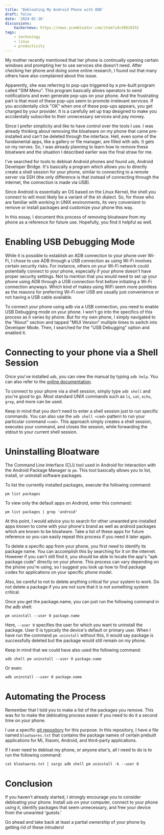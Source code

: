 ```yaml
---
title: 'Debloating My Android Phone with ADB'
draft: false
date: '2024-01-16'
discussions:
    hackernews: https://news.ycombinator.com/item?id=39019252
tags:
    - technology
    - linux
    - productivity
---
```


My mother recently mentioned that her phone is continually opening certain
windows and prompting her to use services she doesn’t need. After checking her
phone and doing some online research, I found out that many others have also
complained about this issue.

Apparently, she was referring to pop-ups triggered by a pre-built program
called "SIM Menu". This program basically allows operators to send
notifications and even generate pop-ups on your phone. And the frustrating part
is that most of these pop-ups seem to promote irrelevant services. If you
accidentally click "OK" when one of these pop-ups appears, you get charged by
your provider. It is a carefully set up trap designed to make you accidentally
subscribe to their unnecessary services and pay money.

Since I prefer simplicity and like to have control over the tools I use. I was
already thinking about removing the bloatware on my phone that came
pre-installed and can't be deleted through the interface. Hell, even some of
the fundamental apps, like a gallery or file manager, are filled with ads. It
gets on my nerves. So, I was already planning to learn how to remove these
bloatware and the situation I described earlier was the final straw for me.

I've searched for tools to debloat Android phones and found ``adb``, Android
Developer Bridge. It's basically a program which allows you to directly create
a shell session for your phone, similar to connecting to a remote server via
SSH (the only difference is that instead of connecting through the internet,
the connection is made via USB).

Since Android is essentially an OS based on the Linux Kernel, the shell you
connect to will most likely be a variant of the sh dialect. So, for those who
are familiar with working in UNIX environments, its very convenient to remove
or install packages and customize your phone this way.

In this essay, I document this process of removing bloatware from my phone
as a reference for future use. Hopefully, you find it helpful as well.

# Enabling USB Debugging Mode

While it is possible to establish an ADB connection to your phone over Wi-Fi, I
chose to use ADB through a USB connection as using Wi-Fi involves certain
security risks. For instance, others on your Wi-Fi network could potentially
connect to your phone, especially if your phone doesn't have proper security
settings. Not to mention that you would need to set up your phone using ADB
through a USB connection first before initiating a Wi-Fi connection anyways.
Which kind of makes using WiFi seem more pointless as the reasons for
preferring Wi-Fi over USB are usually just convenience or not having a USB
cable available.

To connect your phone using adb via a USB connection, you need to enable USB
Debugging mode on your phone. I won't go into the specifics of this process as
it varies by phone. But for my own phone, I simply navigated to the "About"
section and tapped "MIUI Version" multiple times to switch into Developer Mode.
Then, I searched for the "USB Debugging" option and enabled it.

# Connecting to your phone via a Shell Session

Once you've installed `adb`, you can view the manual by typing `adb help`. You
can also refer to the [online
documentation](https://android.googlesource.com/platform/packages/modules/adb/+/refs/heads/master/docs/user/adb.1.md).

To connect to your phone via a shell session, simply type `adb shell` and
you're good to go. Most standard UNIX commands such as `ls`, `cat`, `echo`,
`grep`, and more can be used.

Keep in mind that you don't need to enter a shell session just to run specific
commands. You can also use the `adb shell <cmd>` pattern to run your particular
command `<cmd>`. This approach simply creates a shell session, executes your
command, and closes the session, while forwarding the stdout to your current
shell session.

# Uninstalling Bloatware

The Command Line Interface (CLI) tool used in Android for interaction with the
Android Package Manager is `pm`. This tool basically allows you to list,
install, or uninstall software packages.

To list the currently installed packages, execute the following command:

```
pm list packages
```

To view only the default apps on Android, enter this command:

```
pm list packages | grep 'android'
```

At this point, I would advice you to search for other unwanted pre-installed
apps known to come with your phone's brand as well as android packages which
are known to be bloatware. Take a list of these apps for future reference so
you can easily repeat this process if you need it later again.

To delete a specific app from your phone, you first need to identify its
package name. You can accomplish this by searching for it on the internet.
However if you can't still find it, you should be able to locate the app's "apk
package code" directly on your phone. This process can vary depending on the
phone you're using, so I suggest you look up how to find package codes for
applications on your specific phone model.

Also, be careful to not to delete anything critical for your system to work. Do
not delete a package if you are not sure that it is not something system
critical.

Once you get the package.name, you can just run the following command in the
adb shell:

```
pm uninstall --user 0 package.name
```

Here, `--user 0` specifies the user for which you want to uninstall the
package. User 0 is typically the device's default or primary user. When I have
run the command `pm uninstall` without this, it would say package is
successfully deleted but the package would still remain on my phone.

Keep in mind that we could have also used the following command:

```
adb shell pm uninstall --user 0 package.name
```

Or even:

```
adb uninstall --user 0 package.name
```

# Automating the Process

Remember that I told you to make a list of the packages you remove. This was
for to make the debloating process easier if you need to do it a second
time on your phone.

I use a specific [git
repository](https://github.com/kugurerdem/android-bloatwares) for this purpose.
In this repository, I have a file named `bloatwares.txt` that contains the
package names of certain prebuilt applications for Mi, Xiaomi, Android, and
third-party applications.

If I ever need to debloat my phone, or anyone else's, all I need to do is to
run the following command:

```
cat bloatwares.txt | xargs adb shell pm uninstall -k --user 0
```

# Conclusion

If you haven't already started, I strongly encourage you to consider debloating
your phone. Install `adb` on your computer, connect to your phone using it,
identify packages that seem unnecessary, and free your device from the unwanted
'guests.'

Go ahead and take back at least a partial ownership of your phone by getting
rid of these intruders!
